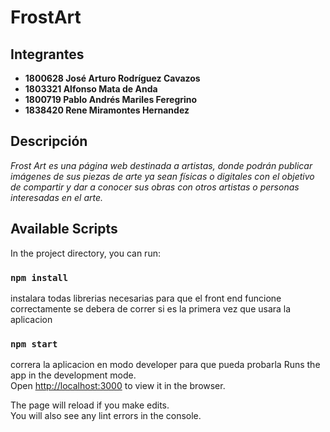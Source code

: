 # FrostArt
 ## Integrantes 
 * **1800628 José Arturo Rodríguez Cavazos**
 * **1803321 Alfonso Mata de Anda**
 * **1800719 Pablo Andrés Mariles Feregrino**
 * **1838420 Rene Miramontes Hernandez**
 
 ## Descripción

_Frost Art es una página web destinada a artistas, donde podrán publicar imágenes de sus piezas de arte ya sean físicas o digitales con el objetivo de compartir y dar a conocer sus obras con otros artistas o personas interesadas en el arte._

## Available Scripts

In the project directory, you can run:

### `npm install`
instalara todas librerias necesarias para que el front end funcione correctamente
se debera de correr si es la primera vez que usara la aplicacion

### `npm start`

correra la aplicacion en modo developer para que pueda probarla 
Runs the app in the development mode.\
Open [http://localhost:3000](http://localhost:3000) to view it in the browser.

The page will reload if you make edits.\
You will also see any lint errors in the console.

